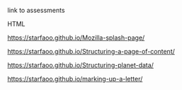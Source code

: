 link to assessments


HTML

https://starfaoo.github.io/Mozilla-splash-page/

https://starfaoo.github.io/Structuring-a-page-of-content/

https://starfaoo.github.io/Structuring-planet-data/

https://starfaoo.github.io/marking-up-a-letter/

